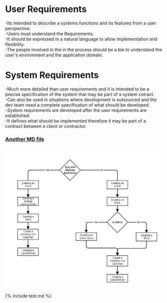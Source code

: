 # User Requirements  
-Its intended to describe a systems functions and its features from a user perspective.  
-Users must understand the Requirements.  
-It should be expressed in a natural language to allow implementation and flexibility.  
-The people  involved in the in the process should be a ble to understand the user's environment and the application domain.

# System Requirements
-Much more detailed than user requirements and it is intended to be a precise specification of the system that may be part of a system cotract.  
-Can also be used in situations where development is outsourced and the dev team need a complete specification of what should be developed.  
-System requirements are developed after the user requirements are established.  
-It defines what should be implemented therefore it may be part of a contract between a client or contractor.  

### [Another MD file](test2/test.md)

## ![Adding pic](Images/adhocandmultipleaddressflow2.png)

{% include test.md %}